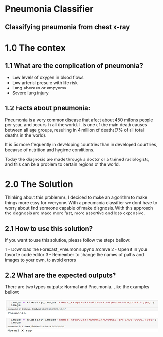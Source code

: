 # Pneumonia Classifier 
## Classifying pneumonia from chest x-ray


# 1.0 The contex

## 1.1 What are the complication of pneumonia?

- Low levels of oxygen in blood flows
- Low arterial presure with life risk
- Lung abscess or empyema
- Severe lung injury

## 1.2 Facts about pneumonia:

Pneumonia is a very common disease that afect about 450 milions people per year, and occurs in all the world. It is one of the main death causes between all age groups, resulting in 4 million of deaths(7% of all total deaths in the world).

It is 5x more frequently in developing countries than in developed countries, because of nutrition and hygiene conditions.

Today the diagnosis are made through a doctor or a trained radiologists, and this can be a problem to certain regions of the world.

# 2.0 The Solution

Thinking about this problemns, I decided to make an algorithm to make things more easy for everyone. With a pneumonia classifier we dont have to worry about find someone capable of make diagnosis. With this approuch the diagnosis are made more fast, more assertive and less expensive.

## 2.1 How to use this solution?

If you want to use this solution, please follow the steps bellow:

1 - Download the Forecast_Pneumonia.ipynb archive
2 - Open it in your favorite code editor
3 - Remember to change the names of paths and images to your own, to avoid errors

## 2.2 What are the expected outputs?

There are two types outputs: Normal and Pneumonia. Like the examples bellow:

![diagnosis](/output_example/output.jpeg)



